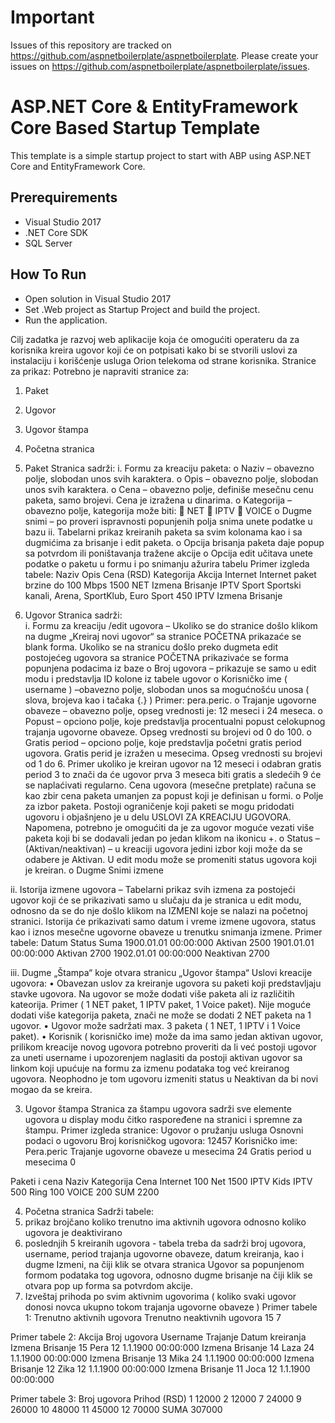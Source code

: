 # Important

Issues of this repository are tracked on https://github.com/aspnetboilerplate/aspnetboilerplate. Please create your issues on https://github.com/aspnetboilerplate/aspnetboilerplate/issues.

# ASP.NET Core & EntityFramework Core Based Startup Template

This template is a simple startup project to start with ABP
using ASP.NET Core and EntityFramework Core.

## Prerequirements

* Visual Studio 2017
* .NET Core SDK
* SQL Server

## How To Run

* Open solution in Visual Studio 2017
* Set .Web project as Startup Project and build the project.
* Run the application.

Cilj zadatka je razvoj web aplikacije koja će omogućiti operateru da za korisnika kreira ugovor koji će on potpisati kako bi se stvorili uslovi za instalaciju i korišćenje usluga Orion telekoma od strane korisnika.
Stranice za prikaz:
Potrebno je napraviti stranice za:
1.	Paket 
2.	Ugovor
3.	Ugovor štampa
4.	Početna stranica

1.	Paket
Stranica sadrži:
i.	Formu za kreaciju paketa:
o	Naziv – obavezno polje, slobodan unos svih karaktera.
o	Opis – obavezno polje, slobodan unos svih karaktera.
o	Cena – obavezno polje, definiše mesečnu cenu paketa, samo brojevi. Cena je izražena u dinarima.
o	Kategorija – obavezno polje, kategorija može biti:
	NET
	IPTV
	VOICE
o	Dugme snimi – po proveri ispravnosti popunjenih polja snima unete podatke u bazu
ii.	Tabelarni prikaz kreiranih paketa sa svim kolonama kao i sa dugmićima za brisanje i edit paketa. 
o	Opcija brisanja paketa daje popup sa potvrdom ili poništavanja tražene akcije
o	Opcija edit učitava unete podatke o paketu u formu i po snimanju ažurira tabelu
	Primer izgleda tabele:
Naziv	Opis	Cena (RSD)	Kategorija	Akcija
Internet	Internet paket brzine do 100 Mbps	1500	NET	Izmena	Brisanje
IPTV Sport	Sportski kanali, Arena, SportKlub, Euro Sport	450	IPTV	Izmena	Brisanje


2.	Ugovor
Stranica sadrži: 	
i.	Formu za kreaciju /edit ugovora – Ukoliko se do stranice došlo klikom na dugme „Kreiraj novi ugovor“ sa stranice POČETNA prikazaće se blank forma. Ukoliko se na stranicu došlo preko dugmeta edit postojećeg ugovora sa stranice POČETNA prikazivaće se forma popunjena podacima iz baze
o	 	Broj ugovora – prikazuje se samo u edit modu i predstavlja ID kolone iz tabele ugovor
o		Korisničko ime ( username ) –obavezno polje, slobodan unos sa mogućnošću unosa ( 	slova, brojeva kao i tačaka {.} ) Primer: pera.peric.
o		Trajanje ugovorne obaveze – obavezno polje, opseg vrednosti je: 12 meseci i 24 		meseca.
o		Popust – opciono polje, koje predstavlja procentualni popust celokupnog trajanja  ugovorne obaveze. Opseg vrednosti su brojevi od 0 do 100.
o	Gratis period – opciono polje, koje predstavlja početni gratis period ugovora. 
 Gratis perid je izražen u mesecima. Opseg vrednosti su brojevi od 1 do 6. Primer ukoliko je kreiran ugovor na 12 meseci i odabran gratis period 3 to znači da će ugovor prva 3  meseca biti gratis a sledećih 9 će se naplaćivati regularno. Cena ugovora (mesečne pretplate) računa se kao zbir cena paketa umanjen za popust koji je definisan u formi.
o	Polje za izbor paketa. Postoji ograničenje koji paketi se mogu pridodati ugovoru i objašnjeno je u delu USLOVI ZA KREACIJU UGOVORA. Napomena, potrebno je omogućiti da je za ugovor moguće vezati više paketa koji bi se dodavali jedan po jedan klikom na ikonicu +.
o	Status – (Aktivan/neaktivan) – u kreaciji ugovora jedini izbor koji može da se odabere je Aktivan. U edit modu može se promeniti status ugovora koji je kreiran. 
o	Dugme Snimi izmene

ii.	Istorija izmene ugovora – Tabelarni prikaz svih izmena za postojeći ugovor koji će se prikazivati samo u slučaju da je stranica u edit modu, odnosno da se do nje došlo klikom na IZMENI koje se nalazi na početnoj stranici. Istorija će prikazivati samo datum i vreme izmene ugovora, status kao i iznos mesečne ugovorne obaveze u trenutku snimanja izmene.
		Primer tabele:
Datum	Status	Suma
1900.01.01 00:00:000	Aktivan	2500
1901.01.01 00:00:000	Aktivan	2700
1902.01.01 00:00:000	Neaktivan	2700

iii.	Dugme „Štampa“ koje otvara stranicu „Ugovor štampa“
	Uslovi kreacije ugovora:
•	Obavezan uslov za kreiranje ugovora su paketi koji predstavljaju stavke ugovora. Na ugovor se može dodati više paketa ali iz različitih kateorija. Primer ( 1 NET paket, 1 IPTV paket, 1 Voice paket). Nije moguće dodati više kategorija paketa, znači ne može se dodati 2 NET paketa na 1 ugovor. 
•	Ugovor može sadržati max. 3 paketa ( 1 NET, 1 IPTV i 1 Voice paket). 
•	Korisnik ( korisničko ime) može da ima samo jedan aktivan ugovor, prilikom kreacije novog ugovora potrebno proveriti da li već postoji ugovor za uneti username i upozorenjem naglasiti da postoji aktivan ugovor sa linkom koji upućuje na formu za izmenu podataka tog već kreiranog ugovora. Neophodno je tom ugovoru izmeniti status u Neaktivan da bi novi mogao da se kreira.

3.	Ugovor štampa
Stranica za štampu ugovora sadrži sve elemente ugovora u display modu čitko raspoređene na stranici i spremne za štampu.
Primer izgleda stranice:
Ugovor o pružanju usluga
Osnovni podaci o ugovoru
Broj korisničkog ugovora:	12457
Korisničko ime:	Pera.peric
Trajanje ugovorne obaveze u mesecima	24
Gratis period u mesecima	0

Paketi i cena
Naziv	Kategorija	Cena
Internet 100	Net	1500
IPTV Kids	IPTV	500
Ring 100	VOICE	200
SUM	2200

4.	Početna stranica
Sadrži tabele:
1.	prikaz brojčano koliko trenutno ima aktivnih ugovora odnosno koliko ugovora je deaktivirano
2.	poslednjih 5 kreiranih ugovora - tabela treba da sadrži broj ugovora, username, period trajanja ugovorne obaveze, datum kreiranja, kao i dugme Izmeni, na čiji klik se otvara stranica Ugovor sa popunjenom formom podataka tog ugovora, odnosno dugme brisanje na čiji klik se otvara pop up forma sa potvrdom akcije.
3.	Izveštaj prihoda po svim aktivnim ugovorima ( koliko svaki ugovor donosi novca ukupno tokom trajanja ugovorne obaveze )
Primer tabele 1:
Trenutno aktivnih ugovora	Trenutno neaktivnih ugovora
15	7

Primer tabele 2:
Akcija	Broj ugovora	Username	Trajanje	Datum kreiranja
Izmena	Brisanje	15	Pera	12	1.1.1900 00:00:000
Izmena	Brisanje	14	Laza	24	1.1.1900 00:00:000
Izmena	Brisanje	13	Mika	24	1.1.1900 00:00:000
Izmena	Brisanje 	12	Zika	12	1.1.1900 00:00:000
Izmena	Brisanje	11	Joca	12	1.1.1900 00:00:000

Primer tabele 3:
Broj ugovora	Prihod (RSD)
1	12000
2	12000
7	24000
9	26000
10	48000
11	45000
12	70000
SUMA	307000


